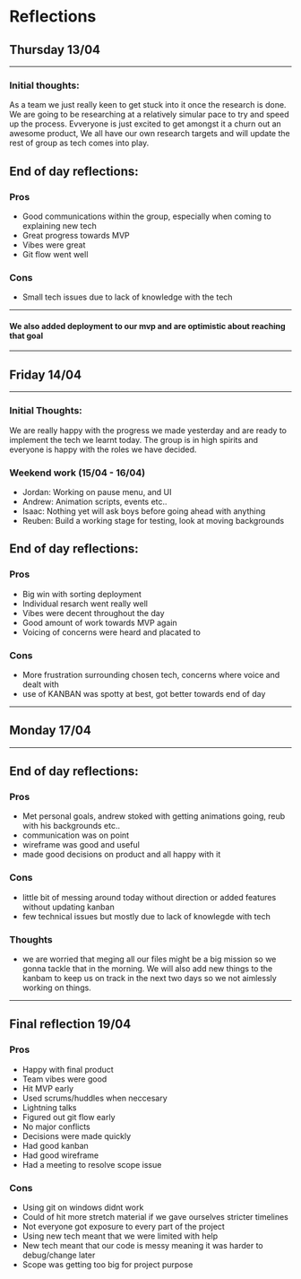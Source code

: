 # Reflections 

## Thursday 13/04

---

### Initial thoughts:
As a team we just really keen to get stuck into it once the research is done. We are going to be researching at a relatively simular pace to try and speed up the process. Evveryone is just excited to get amongst it a churn out an awesome product, We all have our own research targets and will update the rest of group as tech comes into play. 


## End of day reflections:

### Pros

- Good communications within the group, especially when coming to explaining new tech
- Great progress towards MVP
- Vibes were great
- Git flow went well

### Cons

- Small tech issues due to lack of knowledge with the tech

---

#### We also added deployment to our mvp and are optimistic about reaching that goal 

---

## Friday 14/04

---

### Initial Thoughts:
We are really happy with the progress we made yesterday and are ready to implement the tech we learnt today. The group is in high spirits and everyone is happy with the roles we have decided. 

### Weekend work (15/04 - 16/04)

- Jordan: Working on pause menu, and UI
- Andrew: Animation scripts, events etc.. 
- Isaac: Nothing yet will ask boys before going ahead with anything
- Reuben: Build a working stage for testing, look at moving backgrounds

## End of day reflections:

### Pros
- Big win with sorting deployment
- Individual resarch went really well
- Vibes were decent throughout the day
- Good amount of work towards MVP again
- Voicing of concerns were heard and placated to 

### Cons
- More frustration surrounding chosen tech, concerns where voice and dealt with
- use of KANBAN was spotty at best, got better towards end of day

---

## Monday 17/04

---

## End of day reflections: 
 
### Pros
- Met personal goals, andrew stoked with getting animations going, reub with his backgrounds etc..
- communication was on point
- wireframe was good and useful
- made good decisions on product and all happy with it

### Cons
- little bit of messing around today without direction or added features without updating kanban
- few technical issues but mostly due to lack of knowlegde with tech

### Thoughts
- we are worried that meging all our files might be a big mission so we gonna tackle that in the morning. We will also add new things to the kanbam to keep us on track in the next two days so we not aimlessly working on things. 

---

## Final reflection 19/04

### Pros
-  Happy with final product
-  Team vibes were good
-  Hit MVP early 
-  Used scrums/huddles when neccesary 
-  Lightning talks
-  Figured out git flow early 
-  No major conflicts
-  Decisions were made quickly 
-  Had good kanban
-  Had good wireframe 
-  Had a meeting to resolve scope issue


### Cons
- Using git on windows didnt work
- Could of hit more stretch material if we gave ourselves stricter timelines
- Not everyone got exposure to every part of the project 
- Using new tech meant that we were limited with help
- New tech meant that our code is messy meaning it was harder to debug/change later
- Scope was getting too big for project purpose 

